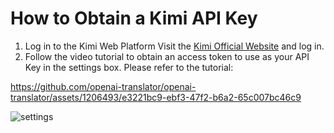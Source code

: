 How to Obtain a Kimi API Key
=======================

1. Log in to the Kimi Web Platform
   Visit the [Kimi Official Website](https://kimi.moonshot.cn) and log in.
2. Follow the video tutorial to obtain an access token to use as your API Key in the settings box.
  Please refer to the tutorial:

https://github.com/openai-translator/openai-translator/assets/1206493/e3221bc9-ebf3-47f2-b6a2-65c007bc46c9

![settings](https://github.com/openai-translator/openai-translator/assets/1206493/05ae9463-4777-4c91-8188-bebc545b487e)
